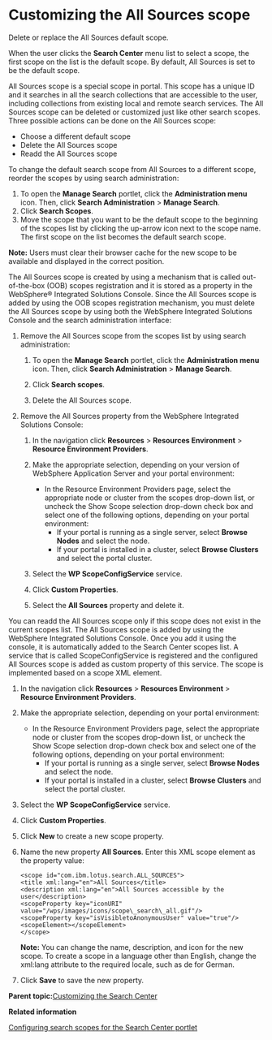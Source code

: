 # Customizing the All Sources scope

Delete or replace the All Sources default scope.

When the user clicks the **Search Center** menu list to select a scope, the first scope on the list is the default scope. By default, All Sources is set to be the default scope.

All Sources scope is a special scope in portal. This scope has a unique ID and it searches in all the search collections that are accessible to the user, including collections from existing local and remote search services. The All Sources scope can be deleted or customized just like other search scopes. Three possible actions can be done on the All Sources scope:

-   Choose a different default scope
-   Delete the All Sources scope
-   Readd the All Sources scope

To change the default search scope from All Sources to a different scope, reorder the scopes by using search administration:

1.  To open the **Manage Search** portlet, click the **Administration menu** icon. Then, click **Search Administration** \> **Manage Search**.
2.  Click **Search Scopes**.
3.  Move the scope that you want to be the default scope to the beginning of the scopes list by clicking the up-arrow icon next to the scope name. The first scope on the list becomes the default search scope.

**Note:** Users must clear their browser cache for the new scope to be available and displayed in the correct position.

The All Sources scope is created by using a mechanism that is called out-of-the-box \(OOB\) scopes registration and it is stored as a property in the WebSphere® Integrated Solutions Console. Since the All Sources scope is added by using the OOB scopes registration mechanism, you must delete the All Sources scope by using both the WebSphere Integrated Solutions Console and the search administration interface:

1.  Remove the All Sources scope from the scopes list by using search administration:

    1.  To open the **Manage Search** portlet, click the **Administration menu** icon. Then, click **Search Administration** \> **Manage Search**.

    2.  Click **Search scopes**.

    3.  Delete the All Sources scope.

2.  Remove the All Sources property from the WebSphere Integrated Solutions Console:

    1.  In the navigation click **Resources** \> **Resources Environment** \> **Resource Environment Providers**.

    2.  Make the appropriate selection, depending on your version of WebSphere Application Server and your portal environment:

        -   In the Resource Environment Providers page, select the appropriate node or cluster from the scopes drop-down list, or uncheck the Show Scope selection drop-down check box and select one of the following options, depending on your portal environment:
            -   If your portal is running as a single server, select **Browse Nodes** and select the node.
            -   If your portal is installed in a cluster, select **Browse Clusters** and select the portal cluster.
    3.  Select the **WP ScopeConfigService** service.

    4.  Click **Custom Properties**.

    5.  Select the **All Sources** property and delete it.


You can readd the All Sources scope only if this scope does not exist in the current scopes list. The All Sources scope is added by using the WebSphere Integrated Solutions Console. Once you add it using the console, it is automatically added to the Search Center scopes list. A service that is called ScopeConfigService is registered and the configured All Sources scope is added as custom property of this service. The scope is implemented based on a scope XML element.

1.  In the navigation click **Resources** \> **Resources Environment** \> **Resource Environment Providers**.
2.  Make the appropriate selection, depending on your portal environment:
    -   In the Resource Environment Providers page, select the appropriate node or cluster from the scopes drop-down list, or uncheck the Show Scope selection drop-down check box and select one of the following options, depending on your portal environment:
        -   If your portal is running as a single server, select **Browse Nodes** and select the node.
        -   If your portal is installed in a cluster, select **Browse Clusters** and select the portal cluster.
3.  Select the **WP ScopeConfigService** service.
4.  Click **Custom Properties**.
5.  Click **New** to create a new scope property.
6.  Name the new property **All Sources**. Enter this XML scope element as the property value:

    ```
    <scope id="com.ibm.lotus.search.ALL_SOURCES">
    <title xml:lang="en">All Sources</title>
    <description xml:lang="en">All Sources accessible by the user</description>
    <scopeProperty key="iconURI" value="/wps/images/icons/scope\_search\_all.gif"/>
    <scopeProperty key="isVisibletoAnonymousUser" value="true"/>
    <scopeElement></scopeElement>
    </scope>
    
    ```

    **Note:** You can change the name, description, and icon for the new scope. To create a scope in a language other than English, change the xml:lang attribute to the required locale, such as de for German.

7.  Click **Save** to save the new property.

**Parent topic:**[Customizing the Search Center](../admin-system/srtcentercustomze.md)

**Related information**  


[Configuring search scopes for the Search Center portlet](../admin-system/srtcfg_sc_scopes.md)

